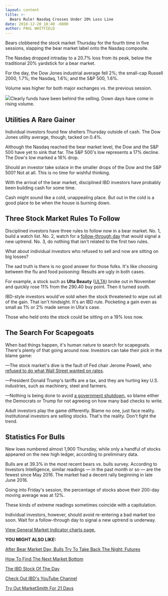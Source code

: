 ```yaml
---
layout: content
title: >-
  Bears Rule! Nasdaq Crosses Under 20% Loss Line
date: 2018-12-20 18:40 -0800
author: PAUL WHITFIELD
---
```






Bears clobbered the stock market Thursday for the fourth time in five sessions, slapping the bear market label onto the Nasdaq composite.




The Nasdaq dropped intraday to a 20.7% loss from its peak, below the traditional 20% yardstick for a bear market.


For the day, the Dow Jones industrial average fell 2%; the small-cap Russell 2000, 1.7%; the Nasdaq, 1.6%; and the S&P 500, 1.6%.


Volume was higher for both major exchanges vs. the previous session.


![](https://www.investors.com/wp-content/uploads/2018/12/MP122018b-233x300.jpg)Clearly funds have been behind the selling. Down days have come in rising volume.


Utilities A Rare Gainer
-----------------------


Individual investors found few shelters Thursday outside of cash. The Dow Jones utility average, though, tacked on 0.4%.


Although the Nasdaq reached the bear market level, the Dow and the S&P 500 have yet to sink that far. The S&P 500's low represents a 17% decline. The Dow's low marked a 16% drop.


Should an investor take solace in the smaller drops of the Dow and the S&P 500? Not at all. This is no time for wishful thinking.


With the arrival of the bear market, disciplined IBD investors have probably been building cash for some time.


Cash might sound like a cold, unappealing place. But out in the cold is a good place to be when the house is burning down.


Three Stock Market Rules To Follow
----------------------------------


Disciplined investors have three rules to follow now in a bear market. No. 1, build a watch list. No. 2, watch for a [follow-through day](https://www.investors.com/how-to-invest/investors-corner/how-to-find-next-stock-market-bottom/) that would signal a new uptrend. No. 3, do nothing that isn't related to the first two rules.


What about individual investors who refused to sell and now are sitting on big losses?


The sad truth is there is no good answer for those folks. It's like choosing between the flu and food poisoning: Results are ugly in both cases.


For example, a stock such as **Ulta Beauty** ([ULTA](https://research.investors.com/quote.aspx?symbol=ULTA)) broke out in November and quickly rose 11% from the 290.40 buy point. Then it turned south.



IBD-style investors would've sold when the stock threatened to wipe out all of the gain. That isn't hindsight. It's an IBD rule. Pocketing a gain even as small as 1% or 2% made sense in Ulta's case.


Those who held onto the stock could be sitting on a 19% loss now.


The Search For Scapegoats
-------------------------


When bad things happen, it's human nature to search for scapegoats. There's plenty of that going around now. Investors can take their pick in the blame game:


—The stock market's dive is the fault of Fed chair Jerome Powell, who [refused to do what Wall Street wanted on rates](https://www.investors.com/news/economy/fed-rate-hike-despite-dow-jones-jitters-trump-tweets/).


—President Donald Trump's tariffs are a tax, and they are hurting key U.S. industries, such as machinery, steel and farmers.


—Nothing is being done to avoid [a government shutdown](https://www.investors.com/news/economy/dow-jones-falls-bear-market-trump-government-shutdown-fed-doubts/), so blame either the Democrats or Trump for not agreeing on how many bad checks to write.


Adult investors play the game differently. Blame no one, just face reality. Institutional investors are selling stocks. That's the reality. Don't fight the trend.


Statistics For Bulls
--------------------


New lows numbered almost 1,900 Thursday, while only a handful of stocks appeared on the new high ledger, according to preliminary data.


Bulls are at 39.3% in the most recent bears vs. bulls survey. According to Investors Intelligence, similar readings — in the past month or so — are the fewest since May 2016. The market had a decent rally beginning in late June 2016.


Going into Friday's session, the percentage of stocks above their 200-day moving average was at 12%.


These kinds of extreme readings sometimes coincide with a capitulation.


Individual investors, however, should avoid re-entering a bad market too soon. Wait for a follow-through day to signal a new uptrend is underway.


[View General Market Indicator charts page.](https://www.investors.com/wp-content/uploads/2018/12/IBD2012154941GMI.pdf)


**YOU MIGHT ALSO LIKE:**


[After Bear Market Day, Bulls Try To Take Back The Night: Futures](https://www.investors.com/market-trend/stock-market-today/dow-jones-futures-bear-market-nike-earnings/)


[How To Find The Next Market Bottom](https://www.investors.com/how-to-invest/investors-corner/how-to-find-next-stock-market-bottom/)


[The IBD Stock Of The Day](https://www.investors.com/research/ibd-stock-of-the-day/)


[Check Out IBD's YouTube Channel](http://www.youtube.com/investorsbusinessdaily)


[Try Out MarketSmith For 21 Days](https://marketsmith.investors.com/?src=A012BF)




